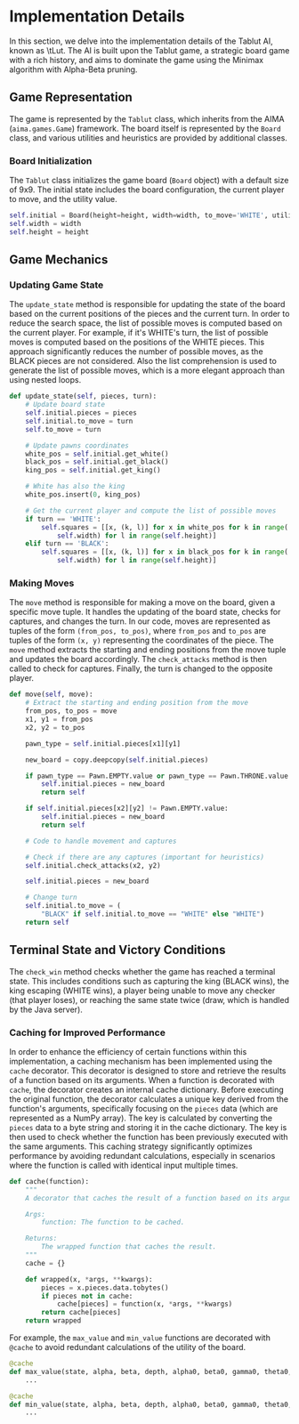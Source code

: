 # Implementation Details

In this section, we delve into the implementation details of the Tablut AI, known as \tLut. The AI is built upon the Tablut game, a strategic board game with a rich history, and aims to dominate the game using the Minimax algorithm with Alpha-Beta pruning.

## Game Representation

The game is represented by the `Tablut` class, which inherits from the AIMA (`aima.games.Game`) framework. The board itself is represented by the `Board` class, and various utilities and heuristics are provided by additional classes.

### Board Initialization

The `Tablut` class initializes the game board (`Board` object) with a default size of 9x9. The initial state includes the board configuration, the current player to move, and the utility value.

```python title="tablut.py"
self.initial = Board(height=height, width=width, to_move='WHITE', utility=0)
self.width = width
self.height = height
```

## Game Mechanics

### Updating Game State

The `update_state` method is responsible for updating the state of the board based on the current positions of the pieces and the current turn. In order to reduce the search space, the list of possible moves is computed based on the current player. For example, if it's WHITE's turn, the list of possible moves is computed based on the positions of the WHITE pieces. This approach significantly reduces the number of possible moves, as the BLACK pieces are not considered. Also the list comprehension is used to generate the list of possible moves, which is a more elegant approach than using nested loops.

```python title="tablut.py" linenums="1"
def update_state(self, pieces, turn):
    # Update board state
    self.initial.pieces = pieces
    self.initial.to_move = turn
    self.to_move = turn

    # Update pawns coordinates
    white_pos = self.initial.get_white()
    black_pos = self.initial.get_black()
    king_pos = self.initial.get_king()

    # White has also the king
    white_pos.insert(0, king_pos)

    # Get the current player and compute the list of possible moves
    if turn == 'WHITE':
        self.squares = [[x, (k, l)] for x in white_pos for k in range(
            self.width) for l in range(self.height)]
    elif turn == 'BLACK':
        self.squares = [[x, (k, l)] for x in black_pos for k in range(
            self.width) for l in range(self.height)]
```

### Making Moves

The `move` method is responsible for making a move on the board, given a specific move tuple. It handles the updating of the board state, checks for captures, and changes the turn. In our code, moves are represented as tuples of the form `(from_pos, to_pos)`, where `from_pos` and `to_pos` are tuples of the form `(x, y)` representing the coordinates of the piece. The `move` method extracts the starting and ending positions from the move tuple and updates the board accordingly. The `check_attacks` method is then called to check for captures. Finally, the turn is changed to the opposite player.

```python title="tablut.py" linenums="1"
def move(self, move):
    # Extract the starting and ending position from the move
    from_pos, to_pos = move
    x1, y1 = from_pos
    x2, y2 = to_pos

    pawn_type = self.initial.pieces[x1][y1]

    new_board = copy.deepcopy(self.initial.pieces)

    if pawn_type == Pawn.EMPTY.value or pawn_type == Pawn.THRONE.value:
        self.initial.pieces = new_board
        return self

    if self.initial.pieces[x2][y2] != Pawn.EMPTY.value:
        self.initial.pieces = new_board
        return self

    # Code to handle movement and captures

    # Check if there are any captures (important for heuristics)
    self.initial.check_attacks(x2, y2)

    self.initial.pieces = new_board

    # Change turn
    self.initial.to_move = (
        "BLACK" if self.initial.to_move == "WHITE" else "WHITE")
    return self
```

## Terminal State and Victory Conditions

The `check_win` method checks whether the game has reached a terminal state. This includes conditions such as capturing the king (BLACK wins), the king escaping (WHITE wins), a player being unable to move any checker (that player loses), or reaching the same state twice (draw, which is handled by the Java server).

### Caching for Improved Performance

In order to enhance the efficiency of certain functions within this implementation, a caching mechanism has been implemented using the `cache` decorator. This decorator is designed to store and retrieve the results of a function based on its arguments. When a function is decorated with `cache`, the decorator creates an internal cache dictionary. Before executing the original function, the decorator calculates a unique key derived from the function's arguments, specifically focusing on the `pieces` data (which are represented as a NumPy array). The key is calculated by converting the `pieces` data to a byte string and storing it in the cache dictionary. The key is then used to check whether the function has been previously executed with the same arguments. This caching strategy significantly optimizes performance by avoiding redundant calculations, especially in scenarios where the function is called with identical input multiple times.

```python linenums="1"
def cache(function):
    """
    A decorator that caches the result of a function based on its arguments.

    Args:
        function: The function to be cached.

    Returns:
        The wrapped function that caches the result.
    """
    cache = {}

    def wrapped(x, *args, **kwargs):
        pieces = x.pieces.data.tobytes()
        if pieces not in cache:
            cache[pieces] = function(x, *args, **kwargs)
        return cache[pieces]
    return wrapped
```

For example, the `max_value` and `min_value` functions are decorated with `@cache` to avoid redundant calculations of the utility of the board.

```python title="play.py" linenums="1" hl_lines="1 5"
@cache
def max_value(state, alpha, beta, depth, alpha0, beta0, gamma0, theta0, epsilon0, action_backtrack=None):
    ...

@cache
def min_value(state, alpha, beta, depth, alpha0, beta0, gamma0, theta0, epsilon0, action_backtrack=None):
    ...
```
